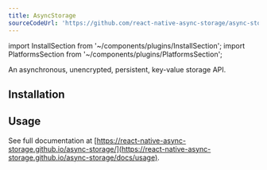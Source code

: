 ```yaml
---
title: AsyncStorage
sourceCodeUrl: 'https://github.com/react-native-async-storage/async-storage'
---
```


import InstallSection from '~/components/plugins/InstallSection';
import PlatformsSection from '~/components/plugins/PlatformsSection';

An asynchronous, unencrypted, persistent, key-value storage API.

<PlatformsSection android emulator ios web simulator />

## Installation

<InstallSection packageName="@react-native-async-storage/async-storage@1.13.4" href="https://react-native-async-storage.github.io/async-storage/docs/install" />

## Usage

See full documentation at [https://react-native-async-storage.github.io/async-storage/](https://react-native-async-storage.github.io/async-storage/docs/usage).
